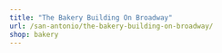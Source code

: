 ```yaml
---
title: "The Bakery Building On Broadway"
url: /san-antonio/the-bakery-building-on-broadway/
shop: bakery
---
```

